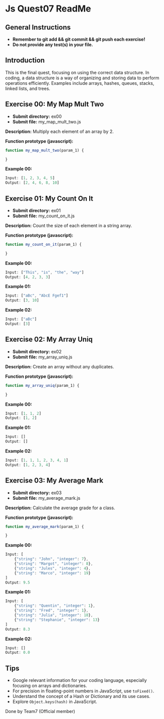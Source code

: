 # Js Quest07 ReadMe

## General Instructions

- **Remember to git add && git commit && git push each exercise!**
- **Do not provide any test(s) in your file.**

## Introduction

This is the final quest, focusing on using the correct data structure. In coding, a data structure is a way of organizing and storing data to perform operations efficiently. Examples include arrays, hashes, queues, stacks, linked lists, and trees.

## Exercise 00: My Map Mult Two

- **Submit directory:** ex00
- **Submit file:** my_map_mult_two.js

**Description:**
Multiply each element of an array by 2.

**Function prototype (javascript):**
```javascript
function my_map_mult_two(param_1) {

}
```

**Example 00:**
```javascript
Input: [1, 2, 3, 4, 5]
Output: [2, 4, 6, 8, 10]
```

## Exercise 01: My Count On It

- **Submit directory:** ex01
- **Submit file:** my_count_on_it.js

**Description:**
Count the size of each element in a string array.

**Function prototype (javascript):**
```javascript
function my_count_on_it(param_1) {

}
```

**Example 00:**
```javascript
Input: ["This", "is", "the", "way"]
Output: [4, 2, 3, 3]
```

**Example 01:**
```javascript
Input: ["aBc", "AbcE Fgef1"]
Output: [3, 10]
```

**Example 02:**
```javascript
Input: ["aBc"]
Output: [3]
```

## Exercise 02: My Array Uniq

- **Submit directory:** ex02
- **Submit file:** my_array_uniq.js

**Description:**
Create an array without any duplicates.

**Function prototype (javascript):**
```javascript
function my_array_uniq(param_1) {

}
```

**Example 00:**
```javascript
Input: [1, 1, 2]
Output: [1, 2]
```

**Example 01:**
```javascript
Input: []
Output: []
```

**Example 02:**
```javascript
Input: [1, 1, 1, 2, 3, 4, 1]
Output: [1, 2, 3, 4]
```

## Exercise 03: My Average Mark

- **Submit directory:** ex03
- **Submit file:** my_average_mark.js

**Description:**
Calculate the average grade for a class.

**Function prototype (javascript):**
```javascript
function my_average_mark(param_1) {

}
```

**Example 00:**
```javascript
Input: [
    {"string": "John", "integer": 7},
    {"string": "Margot", "integer": 8},
    {"string": "Jules", "integer": 4},
    {"string": "Marco", "integer": 19}
]
Output: 9.5
```

**Example 01:**
```javascript
Input: [
    {"string": "Quentin", "integer": 1},
    {"string": "Fred", "integer": 1},
    {"string": "Julia", "integer": 18},
    {"string": "Stephanie", "integer": 13}
]
Output: 8.3
```

**Example 02:**
```javascript
Input: []
Output: 0.0
```

## Tips

- Google relevant information for your coding language, especially focusing on arrays and dictionaries.
- For precision in floating-point numbers in JavaScript, use `toFixed()`.
- Understand the concept of a Hash or Dictionary and its use cases.
- Explore `Object.keys(hash)` in JavaScript.

Done by Team7 (Official member)